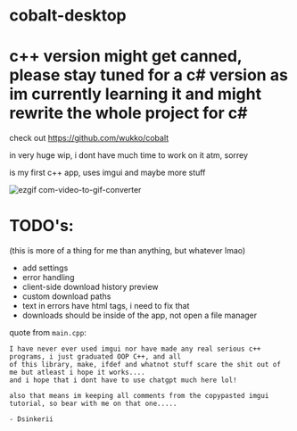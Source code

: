 # cobalt-desktop

# c++ version might get canned, please stay tuned for a c# version as im currently learning it and might rewrite the whole project for c#

check out https://github.com/wukko/cobalt

in very huge wip, i dont have much time to work on it atm, sorrey

is my first c++ app, uses imgui and maybe more stuff

![ezgif com-video-to-gif-converter](https://github.com/dsinkerii/cobalt-desktop/assets/104655906/005b38aa-84dc-4152-9427-ce26cf809972)

# TODO's: 
(this is more of a thing for me than anything, but whatever lmao)
- add settings
- error handling
- client-side download history preview
- custom download paths
- text in errors have html tags, i need to fix that
- downloads should be inside of the app, not open a file manager
  
quote from `main.cpp`:

```
I have never ever used imgui nor have made any real serious c++ programs, i just graduated OOP C++, and all
of this library, make, ifdef and whatnot stuff scare the shit out of me but atleast i hope it works....
and i hope that i dont have to use chatgpt much here lol!

also that means im keeping all comments from the copypasted imgui tutorial, so bear with me on that one.....

- Dsinkerii
```
